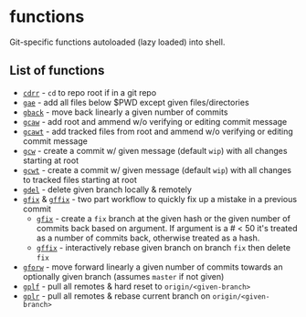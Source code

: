 # functions

Git-specific functions autoloaded (lazy loaded) into shell.

## List of functions

- [`cdrr`](./cdrr) - `cd` to repo root if in a git repo
- [`gae`](./gae) - add all files below \$PWD except given files/directories
- [`gback`](./gback) - move back linearly a given number of commits
- [`gcaw`](./gcaw) - add root and ammend w/o verifying or editing commit message
- [`gcawt`](./gcawt) - add tracked files from root and ammend w/o verifying or editing commit message
- [`gcw`](./gcw) - create a commit w/ given message (default `wip`) with all changes starting at root
- [`gcwt`](./gcwt) - create a commit w/ given message (default `wip`) with all changes to tracked files starting at root
- [`gdel`](./gdel) - delete given branch locally & remotely
- [`gfix`](./gfix) & [`gffix`](./gffix) - two part workflow to quickly fix up a mistake in a previous commit
  - [`gfix`](./gfix) - create a `fix` branch at the given hash or the given number of commits back based on argument. If argument is a # < 50 it's treated as a number of commits back, otherwise treated as a hash.
  - [`gffix`](./gffix) - interactively rebase given branch on branch `fix` then delete `fix`
- [`gforw`](./gforw) - move forward linearly a given number of commits towards an optionally given branch (assumes `master` if not given)
- [`gplf`](./gplf) - pull all remotes & hard reset to `origin/<given-branch>`
- [`gplr`](./gplr) - pull all remotes & rebase current branch on `origin/<given-branch>`
